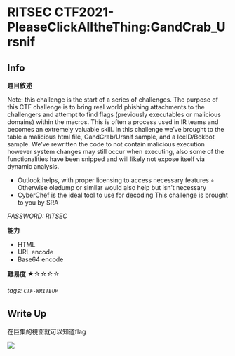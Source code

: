 RITSEC CTF2021- PleaseClickAlltheThing:GandCrab_Ursnif
===
## Info
**題目敘述**

Note: this challenge is the start of a series of challenges. The purpose of this CTF challenge is to bring real world phishing attachments to the challengers and attempt to find flags (previously executables or malicious domains) within the macros. This is often a process used in IR teams and becomes an extremely valuable skill. In this challenge we’ve brought to the table a malicious html file, GandCrab/Ursnif sample, and a IceID/Bokbot sample. We’ve rewritten the code to not contain malicious execution however system changes may still occur when executing, also some of the functionalities have been snipped and will likely not expose itself via dynamic analysis.

-  Outlook helps, with proper licensing to access necessary features
    ◦ Otherwise oledump or similar would also help but isn’t necessary
-  CyberChef is the ideal tool to use for decoding
This challenge is brought to you by SRA

*PASSWORD: RITSEC*


**能力**
- HTML
- URL encode
- Base64 encode

**難易度**
★☆☆☆☆
###### tags: `CTF-WRITEUP`

## Write Up
在巨集的視窗就可以知道flag

![](https://i.imgur.com/V97VnCE.png)

